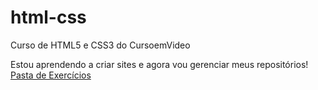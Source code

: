 # html-css
 Curso de HTML5 e CSS3 do CursoemVideo

Estou aprendendo a criar sites e agora vou gerenciar meus repositórios!
<a href="https:eduardo-rodriguess.github.io/html/exercicios">Pasta de Exercícios</a>